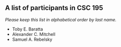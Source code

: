 A list of participants in CSC 195
---------------------------------

*Please keep this list in alphabetical order by last name.*

* Toby E. Baratta
* Alexander C. Mitchell
* Samuel A. Rebelsky
